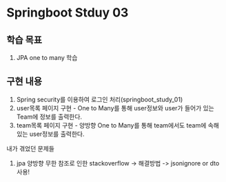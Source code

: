 # Springboot Stduy 03

## 학습 목표
1. JPA one to many 학습

## 구현 내용
1. Spring security를 이용하여 로그인 처리(springboot_study_01)
2. user목록 페이지 구현 - One to Many를 통해 user정보와 user가 들어가 있는 Team에 정보를 출력한다.
3. team목록 페이지 구현 - 양방향 One to Many를 통해 team에서도 team에 속해있는 user정보를 출력한다.

내가 겪었던 문제들
1. jpa 양방향 무한 참조로 인한 stackoverflow -> 해결방법 -> jsonignore or dto사용!
